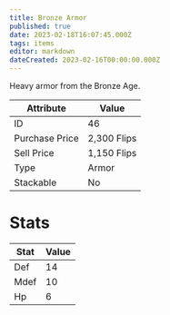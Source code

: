 ```yaml
---
title: Bronze Armor
published: true
date: 2023-02-18T16:07:45.000Z
tags: items
editor: markdown
dateCreated: 2023-02-16T00:00:00.000Z
---
```


Heavy armor from the Bronze Age.

|Attribute|Value|
|-|-|
|ID|46|
|Purchase Price|2,300 Flips|
|Sell Price|1,150 Flips|
|Type|Armor|
|Stackable|No|

# Stats
|Stat|Value|
|-|-|
|Def|14|
|Mdef|10|
|Hp|6|
